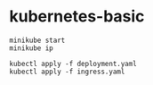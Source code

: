 # kubernetes-basic

````
minikube start
minikube ip

kubectl apply -f deployment.yaml
kubectl apply -f ingress.yaml
````
